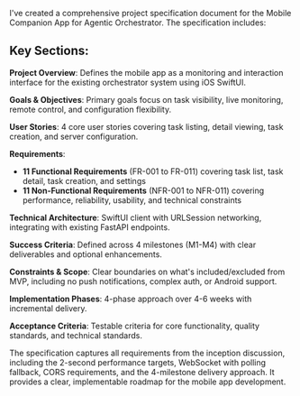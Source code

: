 I've created a comprehensive project specification document for the Mobile Companion App for Agentic Orchestrator. The specification includes:

## Key Sections:

**Project Overview**: Defines the mobile app as a monitoring and interaction interface for the existing orchestrator system using iOS SwiftUI.

**Goals & Objectives**: Primary goals focus on task visibility, live monitoring, remote control, and configuration flexibility.

**User Stories**: 4 core user stories covering task listing, detail viewing, task creation, and server configuration.

**Requirements**: 
- **11 Functional Requirements** (FR-001 to FR-011) covering task list, task detail, task creation, and settings
- **11 Non-Functional Requirements** (NFR-001 to NFR-011) covering performance, reliability, usability, and technical constraints

**Technical Architecture**: SwiftUI client with URLSession networking, integrating with existing FastAPI endpoints.

**Success Criteria**: Defined across 4 milestones (M1-M4) with clear deliverables and optional enhancements.

**Constraints & Scope**: Clear boundaries on what's included/excluded from MVP, including no push notifications, complex auth, or Android support.

**Implementation Phases**: 4-phase approach over 4-6 weeks with incremental delivery.

**Acceptance Criteria**: Testable criteria for core functionality, quality standards, and technical standards.

The specification captures all requirements from the inception discussion, including the 2-second performance targets, WebSocket with polling fallback, CORS requirements, and the 4-milestone delivery approach. It provides a clear, implementable roadmap for the mobile app development.
